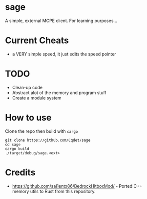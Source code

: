 # sage
A simple, external MCPE client. For learning purposes...

# Current Cheats
- a VERY simple speed, it just edits the speed pointer

# TODO
- Clean-up code
- Abstract alot of the memory and program stuff
- Create a module system

# How to use
Clone the repo then build with `cargo`
```
git clone https://github.com/Cqdet/sage
cd sage
cargo build
./target/debug/sage.<ext>
```
# Credits
- https://github.com/sal1entx86/BedrockHitboxMod/ - Ported C++ memory utils to Rust from this repository.
